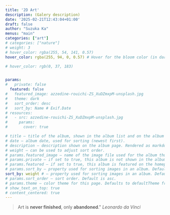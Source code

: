 ```yaml
---
title: '2D Art'
description: (Galery description)
date: '2025-02-21T12:43:04+01:00'
draft: false
author: "Suzuka Ka"
menus: "main"
categories: ["art"]
# categories: ["nature"]
# weight: 3
# hover_color: rgba(255, 54, 141, 0.57)
hover_color: rgba(255, 94, 0, 0.57) # Hover for the bloom color (in dark theme) when hovering a gallery. If not set

# hover_color: rgb(0, 37, 183)


params:
#   private: false
  featured: false
#   featured_image: azzedine-rouichi-ZS_XuDZmxpM-unsplash.jpg
#   theme: dark
#   sort_order: desc
#   sort_by: Name # Exif.Date
# resources:
#   - src: azzedine-rouichi-ZS_XuDZmxpM-unsplash.jpg
#     params:
#       cover: true

# title – title of the album, shown in the album list and on the album page.
# date – album date, used for sorting (newest first).
# description – description shown on the album page. Rendered as markdown to enable adding links and some formatting.
# weight – can be used to adjust sort order.
# params.featured_image – name of the image file used for the album thumbnail. If not set, the first image which contains feature in its filename is used, otherwise the first image in the album.
# params.private – if set to true, this album is not shown in the album overview and is excluded from RSS feeds.
# params.featured – if set to true, this album is featured on the homepage (even if private).
# params.sort_by – property used for sorting images in an album. Default is Name (filename), but can also be Date.
sort_by: weight # – property used for sorting images in an album. Default is Name (filename), but can also be Date.
# params.sort_order – sort order. Default is asc.
# params.theme – color theme for this page. Defaults to defaultTheme from configuration.
# show_text_on_top: true
# content_centered: true
---
```


> Art is **never finished**, only **abandoned**." <cite>Leonardo da Vinci</cite>
